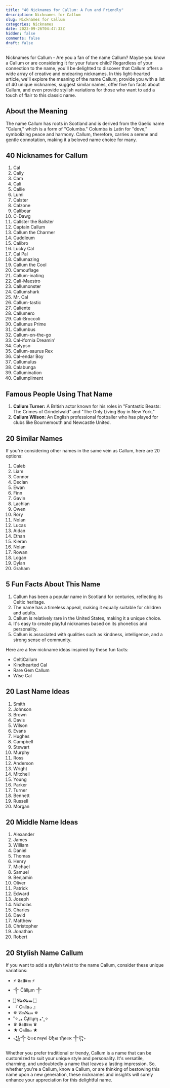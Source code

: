 ```yaml
---
title: "40 Nicknames for Callum: A Fun and Friendly"
description: Nicknames for Callum
slug: Nicknames for Callum
categories: Nicknames
date: 2023-09-26T04:47:33Z
hidden: false
comments: false
draft: false
---
```



Nicknames for Callum - Are you a fan of the name Callum? Maybe you know a Callum or are considering it for your future child? Regardless of your connection to the name, you'll be delighted to discover that Callum offers a wide array of creative and endearing nicknames. In this light-hearted article, we'll explore the meaning of the name Callum, provide you with a list of 40 unique nicknames, suggest similar names, offer five fun facts about Callum, and even provide stylish variations for those who want to add a touch of flair to this classic name.

## About the Meaning

The name Callum has roots in Scotland and is derived from the Gaelic name "Calum," which is a form of "Columba." Columba is Latin for "dove," symbolizing peace and harmony. Callum, therefore, carries a serene and gentle connotation, making it a beloved name choice for many.

## 40 Nicknames for Callum

1. Cal
2. Cally
3. Cam
4. Cali
5. Callie
6. Lumi
7. Calster
8. Calzone
9. Calibear
10. C-Dawg
11. Callster the Ballster
12. Captain Callum
13. Callum the Charmer
14. Cuddleum
15. Calibro
16. Lucky Cal
17. Cal Pal
18. Callumazing
19. Callum the Cool
20. Camouflage
21. Callum-inating
22. Cali-Maestro
23. Callumonster
24. Callumshark
25. Mr. Cal
26. Callum-tastic
27. Caliente
28. Callumero
29. Cali-Broccoli
30. Callumus Prime
31. Callumbus
32. Callum-on-the-go
33. Cal-ifornia Dreamin'
34. Calypso
35. Callum-saurus Rex
36. Cal-endar Boy
37. Callumulus
38. Calabunga
39. Callumination
40. Callumpliment

## Famous People Using That Name

1. **Callum Turner:** A British actor known for his roles in "Fantastic Beasts: The Crimes of Grindelwald" and "The Only Living Boy in New York."
2. **Callum Wilson:** An English professional footballer who has played for clubs like Bournemouth and Newcastle United.

## 20 Similar Names

If you're considering other names in the same vein as Callum, here are 20 options:
1. Caleb
2. Liam
3. Connor
4. Declan
5. Ewan
6. Finn
7. Gavin
8. Lachlan
9. Owen
10. Rory
11. Nolan
12. Lucas
13. Aidan
14. Ethan
15. Kieran
16. Nolan
17. Rowan
18. Logan
19. Dylan
20. Graham

## 5 Fun Facts About This Name

1. Callum has been a popular name in Scotland for centuries, reflecting its Celtic heritage.
2. The name has a timeless appeal, making it equally suitable for children and adults.
3. Callum is relatively rare in the United States, making it a unique choice.
4. It's easy to create playful nicknames based on its phonetics and personality.
5. Callum is associated with qualities such as kindness, intelligence, and a strong sense of community.

Here are a few nickname ideas inspired by these fun facts:
- CeltiCallum
- Kindhearted Cal
- Rare Gem Callum
- Wise Cal

## 20 Last Name Ideas

1. Smith
2. Johnson
3. Brown
4. Davis
5. Wilson
6. Evans
7. Hughes
8. Campbell
9. Stewart
10. Murphy
11. Ross
12. Anderson
13. Wright
14. Mitchell
15. Young
16. Parker
17. Turner
18. Bennett
19. Russell
20. Morgan

## 20 Middle Name Ideas

1. Alexander
2. James
3. William
4. Daniel
5. Thomas
6. Henry
7. Michael
8. Samuel
9. Benjamin
10. Oliver
11. Patrick
12. Edward
13. Joseph
14. Nicholas
15. Charles
16. David
17. Matthew
18. Christopher
19. Jonathan
20. Robert

## 20 Stylish Name Callum

If you want to add a stylish twist to the name Callum, consider these unique variations:

- ⚡ 𝕮𝖆𝖑𝖑𝖚𝖒 ⚡
- ༒ Čållµm ༒
- ۝ 𝓒𝓪𝓵𝓵𝓾𝓶 ۝
- 『 Cคllน๓ 』
- ✵ 𝒞𝒶𝓁𝓁𝓊𝓂 ✵
- ˚✧₊⁎ Čⱥllųɱ ⁎⁺˳✧
- ♛ 𝕮𝖆𝖑𝖑𝖚𝖒 ♛
- ★ Cคllย๓ ★
- ꧁༒ Շ๏є гคץคl Շђคเ รђค๏к ༒꧂

Whether you prefer traditional or trendy, Callum is a name that can be customized to suit your unique style and personality. It's versatile, charming, and undoubtedly a name that leaves a lasting impression. So, whether you're a Callum, know a Callum, or are thinking of bestowing this name upon a new generation, these nicknames and insights will surely enhance your appreciation for this delightful name.